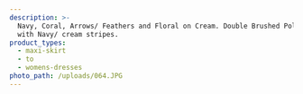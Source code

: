 ```yaml
---
description: >-
  Navy, Coral, Arrows/ Feathers and Floral on Cream. Double Brushed Poly. Paired
  with Navy/ cream stripes.
product_types:
  - maxi-skirt
  - to
  - womens-dresses
photo_path: /uploads/064.JPG
---
```

